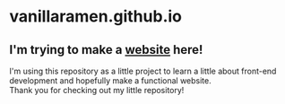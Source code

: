 # vanillaramen.github.io
<h2>I'm trying to make a <a href="https://vanillaramen.github.io" target="_blank" rel="noreferrer noopener">website</a> here!</h2>
<p>
  I'm using this repository as a little project to learn a little about front-end development and hopefully make a functional website.<br>
  Thank you for checking out my little repository!
</p>
